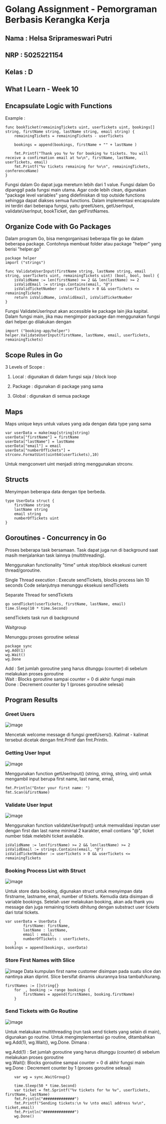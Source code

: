 # Golang Assignment - Pemorgraman Berbasis Kerangka Kerja

## Nama : Helsa Sriprameswari Putri
## NRP : 5025221154
## Kelas : D

## What I Learn - Week 10
## Encapsulate Logic with Functions

Example :

```
func bookTicket(remainingTickets uint, userTickets uint, bookings[] string, firstName string, lastName string, email string) {
	remainingTickets = remainingTickets - userTickets

	bookings = append(bookings, firstName + "" + lastName )
	
	fmt.Printf("Thank you %v %v for booking %v tickets. You will receive a confirmation email at %v\n", firstName, lastName, userTickets, email)
	fmt.Printf("%v tickets remaining for %v\n", remainingTickets, conferenceName)
}
```

Fungsi dalam Go dapat juga mereturn lebih dari 1 value. Fungsi dalam Go dipanggil pada fungsi main utama. Agar code lebih clean, digunakan "package level variables" yang didefiniskan di top outside functions sehingga dapat diakses semua functions. Dalam implementasi encapsulate ini terdiri dari beberapa fungsi, yaitu greetUsers, getUserInput, validateUserInput, bookTicket, dan getFirstNames.


## Organize Code with Go Packages

Dalam program Go, bisa mengorganisasi beberapa file go ke dalam beberapa package. Contohnya membuat folder atau package "helper" yang berisi "helper.go"

```
package helper
import ("strings")
```
```
func ValidateUserInput(firstName string, lastName string, email string, userTickets uint, remainingTickets uint) (bool, bool, bool) {
	isValidName := len(firstName) >= 2 && len(lastName) >= 2
	isValidEmail := strings.Contains(email, "@")
	isValidTicketNumber := userTickets > 0 && userTickets <= remainingTickets
	return isValidName, isValidEmail, isValidTicketNumber
} 
```
Fungsi ValidateUserInput akan accessible ke package lain jika kapital. Dalam fungsi main, jika mau mengimpor package dan menggunakan fungsi dari helper.go dilakukan dengan
```
import ("booking-app/helper")
helper.ValidateUserInput(firstName, lastName, email, userTickets,  remainingTickets)
```
## Scope Rules in Go

3 Levels of Scope :

1. Local : digunakan di dalam fungsi saja / block loop

2. Package : digunakan di package yang sama

3. Global : digunakan di semua package

## Maps

Maps unique keys untuk values yang ada dengan data type yang sama
```
var userData = make(map[string]string)
userData["firstName"] = firstName
userData["lastName"] = lastName
userData["email"] = email
userData["numberOfTickets"] = strconv.FormatUint(uint64(userTickets),10)
```

Untuk mengconvert uint menjadi string menggunakan strconv.


## Structs

Menyimpan beberapa data dengan tipe berbeda.
```
type UserData struct {
	firstName string
	lastName string
	email string
	numberOfTickets uint
}
```

## Goroutines - Concurrency in Go

Proses beberapa task bersamaan. Task dapat juga run di background saat masih menjalankan task lainnya (multithreading).

Menggunakan functionality "time" untuk  stop/block eksekusi current thread/goroutine.

Single Thread execution : 
Execute sendTickets, blocks process lain 10 seconds
Code selanjutnya menunggu eksekusi sendTickets 

Separate Thread for sendTickets

```
go sendTicket(userTickets, firstName, lastName, email)
time.Sleep(10 * time.Second)

```

sendTickets task run di background

Waitgroup

Menunggu proses goroutine selesai

```
package sync
wg.Add(1)
wg.Wait()
wg.Done

```

Add : Set jumlah goroutine yang harus ditunggu (counter) di sebelum melakukan proses goroutine <br>
Wait : Blocks goroutine sampai counter = 0 di akhir fungsi main <br>
Done : Decrement counter by 1 (proses goroutine selesai) <br>

## Program Results

### Greet Users
![image](https://github.com/user-attachments/assets/2a4e351a-149b-4c7b-84a5-ba402ab62054)

Mencetak welcome message di fungsi greetUsers(). Kalimat - kalimat tersebut dicetak dengan fmt.Printf dan fmt.Println.

### Getting User Input
![image](https://github.com/user-attachments/assets/57ed27d6-6986-471e-ab8a-ddaef128f861)

Menggunakan function getUserInput() (string, string, string, uint) untuk mengambil input berupa first name, last name, email, 
```
fmt.Println("Enter your first name: ")
fmt.Scan(&firstName)
```

### Validate User Input

![image](https://github.com/user-attachments/assets/aebec767-e0e3-41b8-b0c9-565b4a67aa52)

Menggunakan function validateUserInput() untuk memvalidasi inputan user dengan first dan last name minimal 2 karakter, email contians "@", ticket number tidak melebihi ticket available.
```
isValidName := len(firstName) >= 2 && len(lastName) >= 2
isValidEmail := strings.Contains(email, "@")
isValidTicketNumber := userTickets > 0 && userTickets <= remainingTickets
```
### Booking Process List with Struct
![image](https://github.com/user-attachments/assets/0a577095-ed29-46d4-a18f-5469f9389bc1)


Untuk store data booking, digunakan struct untuk menyimpan data firstname, lastname, email, number of tickets. Kemudia data disimpan di variable bookings. Setelah user melakukan booking, akan ada thank you message dan juga remaining tickets dihitung dengan substract user tickets dari total tickets.
```
var userData = UserData {
		firstName: firstName,
		lastName : lastName,
		email : email,
		numberOfTickets : userTickets,
	}
bookings = append(bookings, userData)
```

### Store First Names with Slice

![image](https://github.com/user-attachments/assets/29cb0890-b9db-4b3b-a3ff-dafbcf684963)
Data kumpulan first name customer disimpan pada suatu slice dan nantinya akan diprint. Slice bersifat dinamis ukurannya bisa tambah/kurang.
```
firstNames := []string{}
	for _, booking := range bookings {
		firstNames = append(firstNames, booking.firstName)
	}
```

### Send Tickets with Go Routine

![image](https://github.com/user-attachments/assets/35311adc-fa02-4550-a202-5078b7782af3)

Untuk melakukan multithreading (run task send tickets yang selain di main), digunakan go routine. Untuk mengimplementasi go routine, ditambahkan wg.Add(1), wg.Wait(), wg.Done.
Dimana :

wg.Add(1) : Set jumlah goroutine yang harus ditunggu (counter) di sebelum melakukan proses goroutine <br>
wg.Wait(): Blocks goroutine sampai counter = 0 di akhir fungsi main <br>
wg.Done : Decrement counter by 1 (proses goroutine selesai) <br>

```
	var wg = sync.WaitGroup{}

	time.Sleep(50 * time.Second)
	var ticket = fmt.Sprintf("%v tickets for %v %v", userTickets, firstName, lastName)
	fmt.Println("##############")
	fmt.Printf("Sending tickets:\n %v \nto email address %v\n", ticket,email)
	fmt.Println("##############")
	wg.Done()
```

